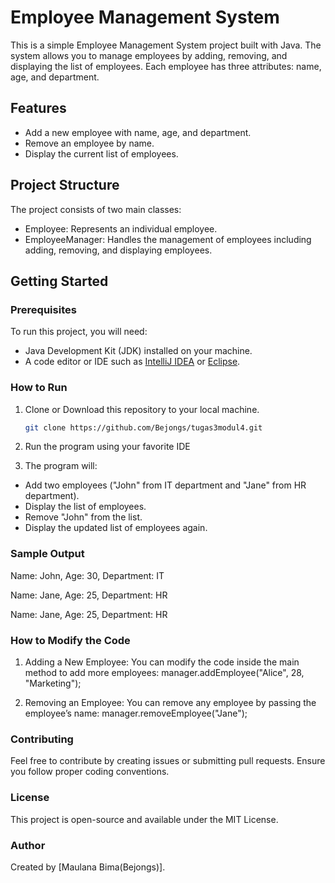# Employee Management System

This is a simple Employee Management System project built with Java. The system allows you to manage employees by adding, removing, and displaying the list of employees. Each employee has three attributes: name, age, and department.

## Features
- Add a new employee with name, age, and department.
- Remove an employee by name.
- Display the current list of employees.

## Project Structure

The project consists of two main classes:
- Employee: Represents an individual employee.
- EmployeeManager: Handles the management of employees including adding, removing, and displaying employees.

## Getting Started

### Prerequisites

To run this project, you will need:
- Java Development Kit (JDK) installed on your machine.
- A code editor or IDE such as [IntelliJ IDEA](https://www.jetbrains.com/idea/) or [Eclipse](https://www.eclipse.org/ide/).

### How to Run

1. Clone or Download this repository to your local machine.
   ```bash
   git clone https://github.com/Bejongs/tugas3modul4.git

2. Run the program using your favorite IDE

3. The program will:
- Add two employees ("John" from IT department and "Jane" from HR department).
- Display the list of employees.
- Remove "John" from the list.
- Display the updated list of employees again.

### Sample Output
Name: John, Age: 30, Department: IT

Name: Jane, Age: 25, Department: HR

Name: Jane, Age: 25, Department: HR

### How to Modify the Code
1. Adding a New Employee: You can modify the code inside the main method to add more employees:
   manager.addEmployee("Alice", 28, "Marketing");

2. Removing an Employee: You can remove any employee by passing the employee’s name:
   manager.removeEmployee("Jane");

### Contributing
Feel free to contribute by creating issues or submitting pull requests. Ensure you follow proper coding conventions.

### License
This project is open-source and available under the MIT License.

### Author
Created by [Maulana Bima(Bejongs)].